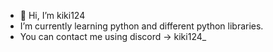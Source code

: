 - 👋 Hi, I’m kiki124
-  I’m currently learning python and different python libraries.
- You can contact me using discord -> kiki124_

<!---
kiki0124/kiki0124 is a ✨ special ✨ repository because its `README.md` (this file) appears on your GitHub profile.
You can click the Preview link to take a look at your changes.
--->
